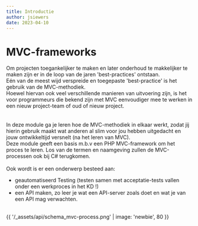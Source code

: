 ```yaml
---
title: Introductie
author: jsiewers
date: 2023-04-10
---
```


# MVC-frameworks
Om projecten toegankelijker te maken en later onderhoud te makkelijker te maken zijn er in de loop van de jaren 'best-practices' ontstaan.<br>
Eén van de meest wijd verspreide en toegepaste 'best-practice' is het gebruik van de MVC-methodiek.<br>
Hoewel hiervan ook veel verschillende manieren van uitvoering zijn, is het voor programmeurs die bekend zijn met MVC eenvoudiger mee te werken in een nieuw project-team 
of oud of nieuw project.  
<br><br>
In deze module ga je leren hoe de MVC-methodiek in elkaar werkt, zodat jij hierin gebruik maakt
wat anderen al slim voor jou hebben uitgedacht en jouw ontwikkeltijd versnelt (na het leren van MVC).<br>
Deze module geeft een basis m.b.v een PHP MVC-framework om het proces te leren. Los van de termen en naamgeving 
zullen de MVC-processen ook bij C# terugkomen.
<br><br>
Ook wordt is er een onderwerp besteed aan:
* geautomatiseerd Testing (testen samen met acceptatie-tests vallen onder een werkproces in het KD !)<br>
* een API maken, zo leer je wat een API-server zoals doet en wat je van een API mag verwachten.
<br><br>

{{ '/_assets/api/schema_mvc-process.png' | image: 'newbie', 80 }}
